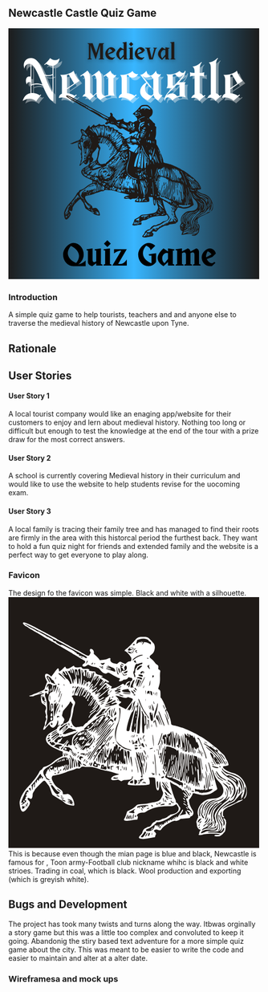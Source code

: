 ## Newcastle Castle Quiz Game
<img src="assets/images/final-logo.png">

### Introduction 
A simple quiz game to help tourists, teachers and and anyone else to traverse the medieval history of Newcastle upon Tyne.
## Rationale
## User Stories 
#### User Story 1
A local tourist company would like an enaging app/website for their customers to enjoy and lern about medieval history. Nothing too long or difficult but enough to test the knowledge at the end of the tour with a prize draw for the most correct answers. 
#### User Story 2
A school is currently covering Medieval history in their curriculum and would like to use the website to help students revise for the uocoming exam.

#### User Story 3
A local family is tracing their family tree and has managed to find their roots are firmly in the area with this historcal period the furthest back. They want to hold a fun quiz night for friends and extended family and the website is a perfect way to get everyone to play along.

### Favicon 
The design fo the favicon was simple. Black and white with a silhouette. 
<img src="assets/images/favicon.png">
This is because even though the mian page is blue and black, Newcastle is famous for , Toon army-Football club nickname whihc is black and white strioes. Trading in coal, which is black. Wool production and exporting (which is greyish white).

## Bugs and Development 
The project has took many twists and turns along the way. Itbwas orginally a story game but this was a little too complex and convoluted to keep it going. Abandonig the stiry based text adventure for a more simple quiz game about the city. This was meant to be easier to write the code and easier to maintain and alter at a alter date. 

### Wireframesa and mock ups
